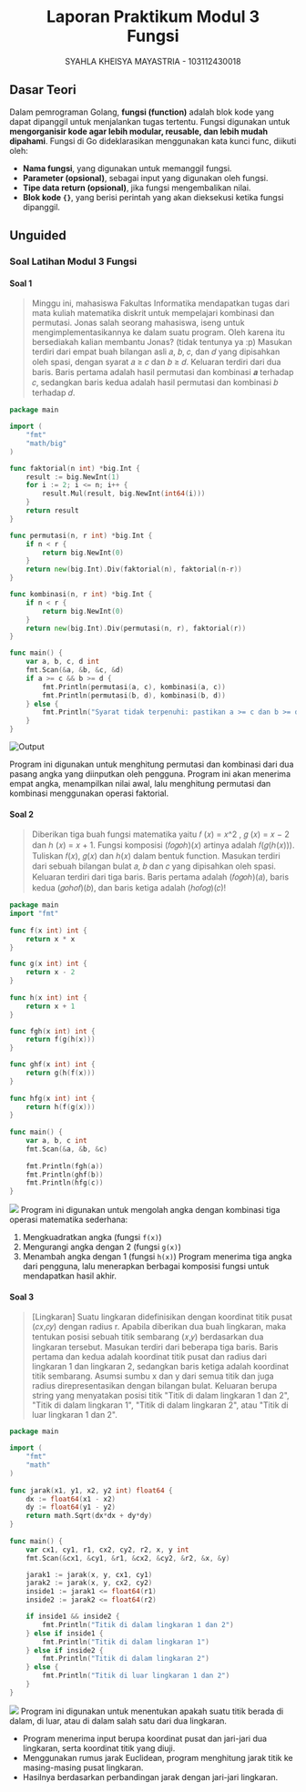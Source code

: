 <h1 align="center">Laporan Praktikum Modul 3 <br>Fungsi</h1>
<p align="center">SYAHLA KHEISYA MAYASTRIA - 103112430018</p>

## Dasar Teori
Dalam pemrograman Golang, **fungsi (function)** adalah blok kode yang dapat dipanggil untuk menjalankan tugas tertentu. Fungsi digunakan untuk **mengorganisir kode agar lebih modular, reusable, dan lebih mudah dipahami**.
Fungsi di Go dideklarasikan menggunakan kata kunci func, diikuti oleh:
- **Nama fungsi**, yang digunakan untuk memanggil fungsi.
- **Parameter (opsional)**, sebagai input yang digunakan oleh fungsi.
- **Tipe data return (opsional)**, jika fungsi mengembalikan nilai.
- **Blok kode `{}`**, yang berisi perintah yang akan dieksekusi ketika fungsi dipanggil.
## Unguided

### Soal Latihan Modul 3 Fungsi

#### Soal 1

> Minggu ini, mahasiswa Fakultas Informatika mendapatkan tugas dari mata kuliah matematika diskrit untuk mempelajari kombinasi dan permutasi. Jonas salah seorang mahasiswa, iseng untuk mengimplementasikannya ke dalam suatu program. Oleh karena itu bersediakah kalian membantu Jonas? (tidak tentunya ya :p)
> Masukan terdiri dari empat buah bilangan asli 𝑎, 𝑏, 𝑐, dan 𝑑 yang dipisahkan oleh spasi, dengan syarat 𝑎 ≥ 𝑐 dan 𝑏 ≥ 𝑑. Keluaran terdiri dari dua baris. Baris pertama adalah hasil permutasi dan kombinasi 𝒂 terhadap 𝑐, sedangkan baris kedua adalah hasil permutasi dan kombinasi 𝑏 terhadap 𝑑. 

```go
package main

import (
    "fmt"
    "math/big"
)

func faktorial(n int) *big.Int {
    result := big.NewInt(1)
    for i := 2; i <= n; i++ {
        result.Mul(result, big.NewInt(int64(i)))
    }
    return result
} 

func permutasi(n, r int) *big.Int {
    if n < r {
        return big.NewInt(0)
    }
    return new(big.Int).Div(faktorial(n), faktorial(n-r))
} 

func kombinasi(n, r int) *big.Int {
    if n < r {
        return big.NewInt(0)
    }
    return new(big.Int).Div(permutasi(n, r), faktorial(r))
}

func main() {
    var a, b, c, d int
    fmt.Scan(&a, &b, &c, &d)
    if a >= c && b >= d {
        fmt.Println(permutasi(a, c), kombinasi(a, c))
        fmt.Println(permutasi(b, d), kombinasi(b, d))
    } else {
        fmt.Println("Syarat tidak terpenuhi: pastikan a >= c dan b >= d")
    }
}
```
![Output](output/soal1.png)

Program ini digunakan untuk menghitung permutasi dan kombinasi dari dua pasang angka yang diinputkan oleh pengguna. Program ini akan menerima empat angka, menampilkan nilai awal, lalu menghitung permutasi dan kombinasi menggunakan operasi faktorial.
#### Soal 2

>Diberikan tiga buah fungsi matematika yaitu 𝑓 (𝑥) = 𝑥^2 , 𝑔 (𝑥) = 𝑥 − 2 dan ℎ (𝑥) = 𝑥 + 1. Fungsi komposisi (𝑓𝑜𝑔𝑜ℎ)(𝑥) artinya adalah 𝑓(𝑔(ℎ(𝑥))). Tuliskan 𝑓(𝑥), 𝑔(𝑥) dan ℎ(𝑥) dalam bentuk function. Masukan terdiri dari sebuah bilangan bulat 𝑎, 𝑏 dan 𝑐 yang dipisahkan oleh spasi. Keluaran terdiri dari tiga baris. Baris pertama adalah (𝑓𝑜𝑔𝑜ℎ)(𝑎), baris kedua (𝑔𝑜ℎ𝑜𝑓)(𝑏), dan baris ketiga adalah (ℎ𝑜𝑓𝑜𝑔)(𝑐)!
```go
package main
import "fmt"
  
func f(x int) int {
    return x * x
} 

func g(x int) int {
    return x - 2
}
  
func h(x int) int {
    return x + 1
}

func fgh(x int) int {
    return f(g(h(x)))
} 

func ghf(x int) int {
    return g(h(f(x)))
}
  
func hfg(x int) int {
    return h(f(g(x)))
}
  
func main() {
    var a, b, c int
    fmt.Scan(&a, &b, &c)
  
    fmt.Println(fgh(a))
    fmt.Println(ghf(b))
    fmt.Println(hfg(c))
}
```
![](output/soal2.png)
Program ini digunakan untuk mengolah angka dengan kombinasi tiga operasi matematika sederhana:
1. Mengkuadratkan angka (fungsi `f(x)`)
2. Mengurangi angka dengan 2 (fungsi `g(x)`)
3. Menambah angka dengan 1 (fungsi `h(x)`)
Program menerima tiga angka dari pengguna, lalu menerapkan berbagai komposisi fungsi untuk mendapatkan hasil akhir.
#### Soal 3

>[Lingkaran] Suatu lingkaran didefinisikan dengan koordinat titik pusat (𝑐𝑥,𝑐𝑦) dengan radius r. Apabila diberikan dua buah lingkaran, maka tentukan posisi sebuah titik sembarang (𝑥,𝑦) berdasarkan dua lingkaran tersebut. Masukan terdiri dari beberapa tiga baris. Baris pertama dan kedua adalah koordinat titik pusat dan radius dari lingkaran 1 dan lingkaran 2, sedangkan baris ketiga adalah koordinat titik sembarang. Asumsi sumbu x dan y dari semua titik dan juga radius direpresentasikan dengan bilangan bulat. Keluaran berupa string yang menyatakan posisi titik "Titik di dalam lingkaran 1 dan 2", "Titik di dalam lingkaran 1", "Titik di dalam lingkaran 2", atau "Titik di luar lingkaran 1 dan 2".
>
```go
package main

import (
    "fmt"
    "math"
)
  
func jarak(x1, y1, x2, y2 int) float64 {
    dx := float64(x1 - x2)
    dy := float64(y1 - y2)
    return math.Sqrt(dx*dx + dy*dy)
}
  
func main() {
    var cx1, cy1, r1, cx2, cy2, r2, x, y int
    fmt.Scan(&cx1, &cy1, &r1, &cx2, &cy2, &r2, &x, &y)

    jarak1 := jarak(x, y, cx1, cy1)
    jarak2 := jarak(x, y, cx2, cy2)
    inside1 := jarak1 <= float64(r1)
    inside2 := jarak2 <= float64(r2)

    if inside1 && inside2 {
        fmt.Println("Titik di dalam lingkaran 1 dan 2")
    } else if inside1 {
        fmt.Println("Titik di dalam lingkaran 1")
    } else if inside2 {
        fmt.Println("Titik di dalam lingkaran 2")
    } else {
        fmt.Println("Titik di luar lingkaran 1 dan 2")
    }
}
```
![](output/soal3.png)
Program ini digunakan untuk menentukan apakah suatu titik berada di dalam, di luar, atau di dalam salah satu dari dua lingkaran.
- Program menerima input berupa koordinat pusat dan jari-jari dua lingkaran, serta koordinat titik yang diuji.
- Menggunakan rumus jarak Euclidean, program menghitung jarak titik ke masing-masing pusat lingkaran.
- Hasilnya berdasarkan perbandingan jarak dengan jari-jari lingkaran.




